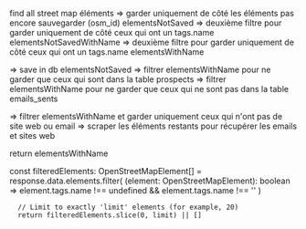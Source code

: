 find all street map éléments
=> garder uniquement de côté les éléments pas encore sauvegarder (osm_id) elementsNotSaved
=> deuxième filtre pour garder uniquement de côté ceux qui ont un tags.name elementsNotSavedWithName
=> deuxième filtre pour garder uniquement de côté ceux qui ont un tags.name elementsWithName

=> save in db elementsNotSaved
=> filtrer elementsWithName pour ne garder que ceux qui sont dans la table prospects
=> filtrer elementsWithName pour ne garder que ceux qui ne sont pas dans la table emails_sents
  
   => filtrer elementsWithName et garder uniquement ceux qui n'ont pas de site web ou email
   => scraper les éléments restants pour récupérer les emails et sites web

return elementsWithName



const filteredElements: OpenStreetMapElement[] = response.data.elements.filter(
(element: OpenStreetMapElement): boolean =>
element.tags.name !== undefined && element.tags.name !== ''
)

      // Limit to exactly 'limit' elements (for example, 20)
      return filteredElements.slice(0, limit) || []
